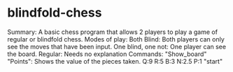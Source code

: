 # blindfold-chess
Summary: A basic chess program that allows 2 players to play a game of regular or blindfold chess.
Modes of play:
    Both Blind: Both players can only see the moves that have been input.
    One blind, one not: One player can see the board.
    Regular: Needs no explanation
Commands:
    "Show_board"
    "Points": Shows the value of the pieces taken. Q:9 R:5 B:3 N:2.5 P:1
    "start"
